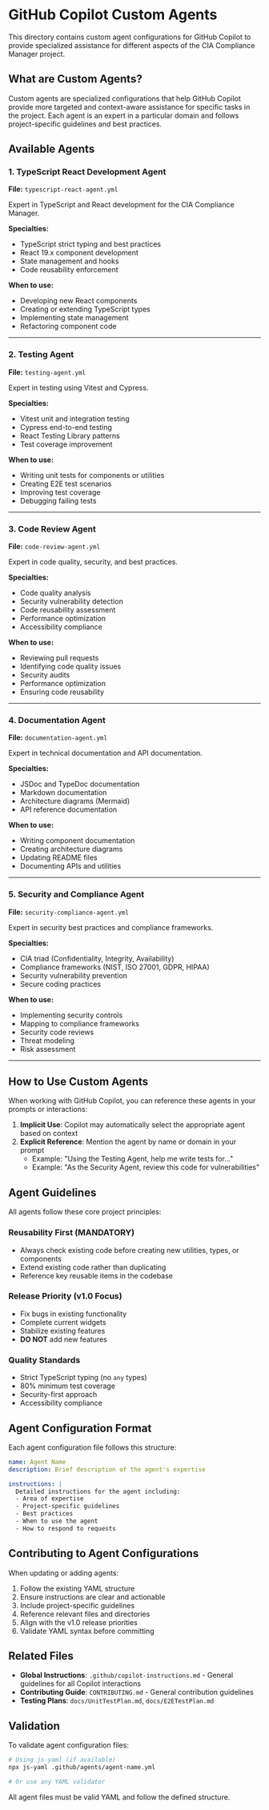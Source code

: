 # GitHub Copilot Custom Agents

This directory contains custom agent configurations for GitHub Copilot to provide specialized assistance for different aspects of the CIA Compliance Manager project.

## What are Custom Agents?

Custom agents are specialized configurations that help GitHub Copilot provide more targeted and context-aware assistance for specific tasks in the project. Each agent is an expert in a particular domain and follows project-specific guidelines and best practices.

## Available Agents

### 1. TypeScript React Development Agent
**File:** `typescript-react-agent.yml`

Expert in TypeScript and React development for the CIA Compliance Manager.

**Specialties:**
- TypeScript strict typing and best practices
- React 19.x component development
- State management and hooks
- Code reusability enforcement

**When to use:**
- Developing new React components
- Creating or extending TypeScript types
- Implementing state management
- Refactoring component code

---

### 2. Testing Agent
**File:** `testing-agent.yml`

Expert in testing using Vitest and Cypress.

**Specialties:**
- Vitest unit and integration testing
- Cypress end-to-end testing
- React Testing Library patterns
- Test coverage improvement

**When to use:**
- Writing unit tests for components or utilities
- Creating E2E test scenarios
- Improving test coverage
- Debugging failing tests

---

### 3. Code Review Agent
**File:** `code-review-agent.yml`

Expert in code quality, security, and best practices.

**Specialties:**
- Code quality analysis
- Security vulnerability detection
- Code reusability assessment
- Performance optimization
- Accessibility compliance

**When to use:**
- Reviewing pull requests
- Identifying code quality issues
- Security audits
- Performance optimization
- Ensuring code reusability

---

### 4. Documentation Agent
**File:** `documentation-agent.yml`

Expert in technical documentation and API documentation.

**Specialties:**
- JSDoc and TypeDoc documentation
- Markdown documentation
- Architecture diagrams (Mermaid)
- API reference documentation

**When to use:**
- Writing component documentation
- Creating architecture diagrams
- Updating README files
- Documenting APIs and utilities

---

### 5. Security and Compliance Agent
**File:** `security-compliance-agent.yml`

Expert in security best practices and compliance frameworks.

**Specialties:**
- CIA triad (Confidentiality, Integrity, Availability)
- Compliance frameworks (NIST, ISO 27001, GDPR, HIPAA)
- Security vulnerability prevention
- Secure coding practices

**When to use:**
- Implementing security controls
- Mapping to compliance frameworks
- Security code reviews
- Threat modeling
- Risk assessment

---

## How to Use Custom Agents

When working with GitHub Copilot, you can reference these agents in your prompts or interactions:

1. **Implicit Use**: Copilot may automatically select the appropriate agent based on context
2. **Explicit Reference**: Mention the agent by name or domain in your prompt
   - Example: "Using the Testing Agent, help me write tests for..."
   - Example: "As the Security Agent, review this code for vulnerabilities"

## Agent Guidelines

All agents follow these core project principles:

### Reusability First (MANDATORY)
- Always check existing code before creating new utilities, types, or components
- Extend existing code rather than duplicating
- Reference key reusable items in the codebase

### Release Priority (v1.0 Focus)
- Fix bugs in existing functionality
- Complete current widgets
- Stabilize existing features
- **DO NOT** add new features

### Quality Standards
- Strict TypeScript typing (no `any` types)
- 80% minimum test coverage
- Security-first approach
- Accessibility compliance

## Agent Configuration Format

Each agent configuration file follows this structure:

```yaml
name: Agent Name
description: Brief description of the agent's expertise

instructions: |
  Detailed instructions for the agent including:
  - Area of expertise
  - Project-specific guidelines
  - Best practices
  - When to use the agent
  - How to respond to requests
```

## Contributing to Agent Configurations

When updating or adding agents:

1. Follow the existing YAML structure
2. Ensure instructions are clear and actionable
3. Include project-specific guidelines
4. Reference relevant files and directories
5. Align with the v1.0 release priorities
6. Validate YAML syntax before committing

## Related Files

- **Global Instructions**: `.github/copilot-instructions.md` - General guidelines for all Copilot interactions
- **Contributing Guide**: `CONTRIBUTING.md` - General contribution guidelines
- **Testing Plans**: `docs/UnitTestPlan.md`, `docs/E2ETestPlan.md`

## Validation

To validate agent configuration files:

```bash
# Using js-yaml (if available)
npx js-yaml .github/agents/agent-name.yml

# Or use any YAML validator
```

All agent files must be valid YAML and follow the defined structure.
